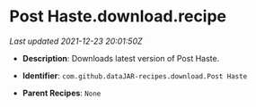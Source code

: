 # Post Haste.download.recipe

_Last updated 2021-12-23 20:01:50Z_

- **Description**: Downloads latest version of Post Haste.

- **Identifier**: `com.github.dataJAR-recipes.download.Post Haste`

- **Parent Recipes**: `None`
